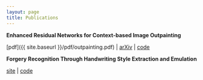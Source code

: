 ```yaml
---
layout: page
title: Publications
---
```




**Enhanced Residual Networks for Context-based Image Outpainting**

[pdf]({{ site.baseurl }}/pdf/outpainting.pdf) \| [arXiv](https://arxiv.org/abs/2005.06723) \| [code](https://github.com/etarthur/Outpainting)


**Forgery Recognition Through Handwriting Style Extraction and Emulation**

[site](http://pgardias.com/forgery-recognition/) \| [code](https://github.com/pgardias/forgery-recognition)
